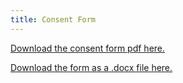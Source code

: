```yaml
---
title: Consent Form
---
```


<object data="/pdf/participant-consent-form.pdf" type="application/pdf"
class="lp">
 <a href="/pdf/participant-consent-form.pdf">Download the consent form pdf here.</a>
</object>

<a href="/pdf/participant-consent-form.docx"> Download the form as a .docx file here. </a>
